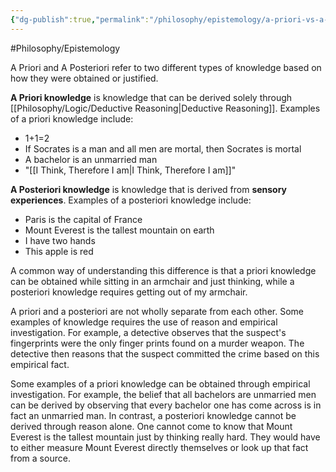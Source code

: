 ```yaml
---
{"dg-publish":true,"permalink":"/philosophy/epistemology/a-priori-vs-a-posteriori-knowledge/"}
---
```



#Philosophy/Epistemology

A Priori and A Posteriori refer to two different types of knowledge based on how they were obtained or justified.

**A Priori knowledge** is knowledge that can be derived solely through [[Philosophy/Logic/Deductive Reasoning\|Deductive Reasoning]]. Examples of a priori knowledge include:
- 1+1=2
- If Socrates is a man and all men are mortal, then Socrates is mortal
- A bachelor is an unmarried man
- "[[I Think, Therefore I am\|I Think, Therefore I am]]"

**A Posteriori knowledge** is knowledge that is derived from **sensory experiences**. Examples of a posteriori knowledge include:
- Paris is the capital of France
- Mount Everest is the tallest mountain on earth
- I have two hands
- This apple is red

 A common way of understanding this difference is that a priori knowledge can be obtained while sitting in an armchair and just thinking, while a posteriori knowledge requires getting out of my armchair.

A priori and a posteriori are not wholly separate from each other. Some examples of knowledge requires the use of reason and empirical investigation. For example, a detective observes that the suspect's fingerprints were the only finger prints found on a murder weapon. The detective then reasons that the suspect committed the crime based on this empirical fact.

Some examples of a priori knowledge can be obtained through empirical investigation. For example, the belief that all bachelors are unmarried men can be derived by observing that every bachelor one has come across is in fact an unmarried man. In contrast, a posteriori knowledge cannot be derived through reason alone. One cannot come to know that Mount Everest is the tallest mountain just by thinking really hard. They would have to either measure Mount Everest directly themselves or look up that fact from a source.
